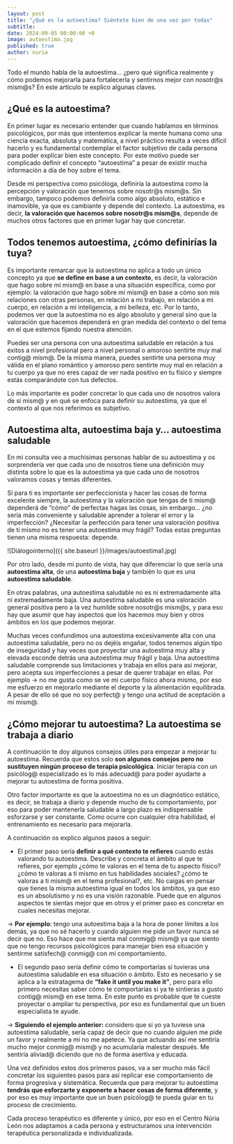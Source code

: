 ```yaml
---
layout: post
title: "¿Qué es la autoestima? Siéntete bien de una vez por todas"
subtitle: 
date: 2024-09-05 00:00:00 +0
image: autoestima.jpg
published: true
author: nuria
---
```


Todo el mundo habla de la autoestima… ¿pero qué significa realmente y cómo podemos mejorarla para fortalecerla y sentirnos mejor con nosotr@s mism@s? En este artículo te explico algunas claves.

<!-- more -->

## ¿Qué es la autoestima? 

En primer lugar es necesario entender que cuando hablamos en términos psicológicos, por más que intentemos explicar la mente humana como una ciencia exacta, absoluta y matemática, a nivel práctico resulta a veces difícil hacerlo y es fundamental contemplar el factor subjetivo de cada persona para poder explicar bien este concepto. Por este motivo puede ser complicado definir el concepto “autoestima” a pesar de existir mucha información a día de hoy sobre el tema.

Desde mi perspectiva como psicóloga, definiría la autoestima como la percepción y valoración que tenemos sobre nosotr@s mism@s. Sin embargo, tampoco podemos definirla como algo absoluto, estático e inamovible, ya que es cambiante y depende del contexto. La autoestima, es decir, **la valoración que hacemos sobre nosotr@s mism@s**, depende de muchos otros factores que en primer lugar hay que concretar. 

## Todos tenemos autoestima, ¿cómo definirías la tuya?

Es importante remarcar que la autoestima no aplica a todo un único concepto ya que **se define en base a un contexto**, es decir, la valoración que hago sobre mí mism@ en base a una situación específica, como por ejemplo: la valoración que hago sobre mí mism@ en base a cómo son mis relaciones con otras personas, en relación a mi trabajo, en relación a mi cuerpo, en relación a mi inteligencia, a mi belleza, etc. Por lo tanto, podemos ver que la autoestima no es algo absoluto y general sino que la valoración que hacemos dependerá en gran medida del contexto o del tema en el que estemos fijando nuestra atención. 

Puedes ser una persona con una autoestima saludable en relación a tus éxitos a nivel profesional pero a nivel personal o amoroso sentirte muy mal contig@ mism@. De la misma manera, puedes sentirte una persona muy válida en el plano romántico y amoroso pero sentirte muy mal en relación a tu cuerpo ya que no eres capaz de ver nada positivo en tu físico y siempre estás comparándote con tus defectos.

Lo más importante es poder concretar lo que cada uno de nosotros valora de sí mism@ y en qué se enfoca para definir su autoestima, ya que el contexto al que nos referimos es subjetivo. 

## Autoestima alta, autoestima baja y… autoestima saludable

En mi consulta veo a muchísimas personas hablar de su autoestima y os sorprendería ver que cada uno de nosotros tiene una definición muy distinta sobre lo que es la autoestima ya que cada uno de nosotros valoramos cosas y temas diferentes. 

Si para ti es importante ser perfeccionista y hacer las cosas de forma excelente siempre, la autoestima y la valoración que tengas de ti mism@ dependerá de “cómo” de perfectas hagas las cosas, sin embargo… ¿no sería más conveniente y saludable aprender a tolerar el error y la imperfección? ¿Necesitar la perfección para tener una valoración positiva de ti mismo no es tener una autoestima muy frágil? Todas estas preguntas tienen una misma respuesta: depende. 

![Diálogointerno]({{ site.baseurl }}/images/autoestima1.jpg)

Por otro lado, desde mi punto de vista, hay que diferenciar lo que sería una **autoestima alta**, de una **autoestima baja** y también lo que es una **autoestima saludable**. 

En otras palabras, una autoestima saludable no es ni extremadamente alta ni extremadamente baja. Una autoestima saludable es una valoración general positiva pero a la vez humilde sobre nosotr@s mism@s, y para eso hay que asumir que hay aspectos que los hacemos muy bien y otros ámbitos en los que podemos mejorar. 

Muchas veces confundimos una autoestima excesivamente alta con una autoestima saludable, pero no os dejéis engañar, todos tenemos algún tipo de inseguridad y hay veces que proyectar una autoestima muy alta y elevada esconde detrás una autoestima muy frágil y baja. Una autoestima saludable comprende sus limitaciones y trabaja en ellos para así mejorar, pero acepta sus imperfecciones a pesar de querer trabajar en ellas. Por ejemplo → no me gusta como se ve mi cuerpo físico ahora mismo, por eso me esfuerzo en mejorarlo mediante el deporte y la alimentación equilibrada. A pesar de ello sé que no soy perfect@ y tengo una actitud de aceptación a mí mism@.

## ¿Cómo mejorar tu autoestima? La autoestima se trabaja a diario

A continuación te doy algunos consejos útiles para empezar a mejorar tu autoestima. Recuerda que estos solo **son algunos consejos pero no sustituyen ningún proceso de terapia psicológica**. Iniciar terapia con un psicólog@ especializado es lo más adecuad@ para poder ayudarte a mejorar tu autoestima de forma positiva. 

Otro factor importante es que la autoestima no es un diagnóstico estático, es decir, se trabaja a diario y depende mucho de tu comportamiento, por eso para poder mantenerla saludable a largo plazo es indispensable esforzarse y ser constante. Como ocurre con cualquier otra habilidad, el entrenamiento es necesario para mejorarla.

A continuación os explico algunos pasos a seguir:

- El primer paso sería **definir a qué contexto te refieres** cuando estás valorando tu autoestima. Describe y concreta el ámbito al que te refieres, por ejemplo ¿cómo te valoras en el tema de tu aspecto físico? ¿cómo te valoras a ti mismo en tus habilidades sociales? ¿cómo te valoras a ti mism@ en el tema profesional?, etc. No caigas en pensar que tienes la misma autoestima igual en todos los ámbitos, ya que eso es un absolutismo y no es una visión razonable. Puede que en algunos aspectos te sientas mejor que en otros y el primer paso es concretar en cuales necesitas mejorar.

→ **Por ejemplo**: tengo una autoestima baja a la hora de poner límites a los demás, ya que no sé hacerlo y cuando alguien me pide un favor nunca sé decir que no. Eso hace que me sienta mal conmig@ mism@ ya que siento que no tengo recursos psicológicos para manejar bien esa situación y sentirme satisfech@ conmig@ con mi comportamiento.

- El segundo paso sería definir cómo te comportarías si tuvieras una autoestima saludable en esa situación o ámbito. Esto es necesario y se aplica a la estratagema de **“fake it until you make it”**, pero para ello primero necesitas saber cómo te comportarías si ya te sintieras a gusto contig@ mism@ en ese tema. En este punto es probable que te cueste proyectar o ampliar tu perspectiva, por eso es fundamental que un buen especialista te ayude. 

→ **Siguiendo el ejemplo anterior:** considero que si yo ya tuviese una autoestima saludable, sería capaz de decir que no cuando alguien me pide un favor y realmente a mi no me apetece. Ya que actuando así me sentiría mucho mejor conmig@ mism@ y no acumularía malestar después. Me sentiría aliviad@ diciendo que no de forma asertiva y educada.

Una vez definidos estos dos primeros pasos, va a ser mucho más fácil concretar los siguientes pasos para así replicar ese comportamiento de forma progresiva y sistemática.  Recuerda que para mejorar tu autoestima **tendrás que esforzarte y exponerte a hacer cosas de forma diferente**, y por eso es muy importante que un buen psicólog@ te pueda guiar en tu proceso de crecimiento. 

Cada proceso terapéutico es diferente y único, por eso en el Centro Núria León nos adaptamos a cada persona y estructuramos una intervención terapéutica personalizada e individualizada.




